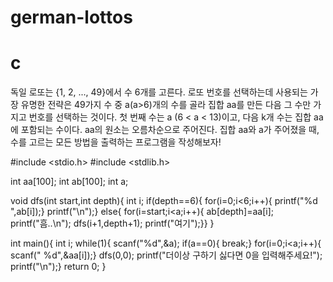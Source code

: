 # german-lottos
# c
독일 로또는 {1, 2, ..., 49}에서 수 6개를 고른다. 로또 번호를 선택하는데 사용되는 가장 유명한 전략은 49가지 수 중 a(a>6)개의 수를 골라 집합 aa를 만든 다음 그 수만 가지고 번호를 선택하는 것이다.  첫 번째 수는 a (6 &lt; a &lt; 13)이고, 다음 k개 수는 집합 aa에 포함되는 수이다. aa의 원소는 오름차순으로 주어진다. 집합 aa와 a가 주어졌을 때, 수를 고르는 모든 방법을 출력하는 프로그램을 작성해보자!

#include <stdio.h>
#include <stdlib.h>

int aa[100];
int ab[100];
int a;

void dfs(int start,int depth){
	int i;
	if(depth==6){
		for(i=0;i<6;i++){
			printf("%d ",ab[i]);}
		printf("\n");}
	else{
	    for(i=start;i<a;i++){
	    	ab[depth]=aa[i];
			printf("흠..\n");
	    	dfs(i+1,depth+1);
			printf("여기");}}
}


int main(){
	int i;
	while(1){
	scanf("%d",&a);
	if(a==0){
		break;}
	for(i=0;i<a;i++){
		scanf(" %d",&aa[i]);}
	dfs(0,0);
	printf("더이상 구하기 싫다면 0을 입력해주세요!");
	printf("\n");}
    return 0;
}
